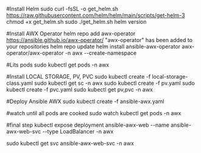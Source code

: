 #Install Helm
sudo curl -fsSL -o get_helm.sh https://raw.githubusercontent.com/helm/helm/main/scripts/get-helm-3
chmod +x get_helm.sh
sudo ./get_helm.sh
helm version

#Install AWX Operator
helm repo add awx-operator https://ansible.github.io/awx-operator/
"awx-operator" has been added to your repositories
helm repo update
helm install ansible-awx-operator awx-operator/awx-operator -n awx --create-namespace

#Lits pods 
sudo kubectl get pods -n awx

#Install LOCAL STORAGE, PV, PVC
sudo kubectl create -f local-storage-class.yaml
sudo kubectl get sc -n awx
sudo kubectl create -f pv.yaml
sudo kubectl create -f pvc.yaml
sudo kubectl get pv,pvc -n awx

#Deploy Ansible AWX
sudo kubectl create -f ansible-awx.yaml


#watch until all pods are cooked
sudo watch kubectl get pods -n awx

#final step
kubectl expose deployment ansible-awx-web --name ansible-awx-web-svc --type LoadBalancer -n awx

sudo kubectl get svc ansible-awx-web-svc  -n awx